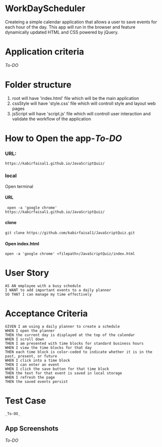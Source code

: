 # WorkDayScheduler
Createing a simple calendar application that allows a user to save events for each hour of the day. This app will run in the browser and feature dynamically updated HTML and CSS powered by jQuery.

# Application criteria
_To-DO_

# Folder structure 
1. root will have 'index.html' file which will be the main application
2. cssStyle will have 'style.css' file which will controll style and layout web pages
3. jsScript will have 'script.js' file which will controll user interaction and validate the workflow of the application

# How to Open the app-_To-DO_

 ### URL: 
 ```
https://kabirfaisal1.github.io/JavaScriptQuiz/
 ```

 ### local

 Open terminal
 #### URL
 ```
  open -a 'google chrome' https://kabirfaisal1.github.io/JavaScriptQuiz/
 
 ```
 #### clone
 ```
 git clone https://github.com/kabirfaisal1/JavaScriptQuiz.git
 ```
 #### Open index.html
 ```
 open -a 'google chrome' <filepath>/JavaScriptQuiz/index.html
 ```
# User Story

```
AS AN employee with a busy schedule
I WANT to add important events to a daily planner
SO THAT I can manage my time effectively
```

# Acceptance Criteria
```
GIVEN I am using a daily planner to create a schedule
WHEN I open the planner
THEN the current day is displayed at the top of the calendar
WHEN I scroll down
THEN I am presented with time blocks for standard business hours
WHEN I view the time blocks for that day
THEN each time block is color-coded to indicate whether it is in the past, present, or future
WHEN I click into a time block
THEN I can enter an event
WHEN I click the save button for that time block
THEN the text for that event is saved in local storage
WHEN I refresh the page
THEN the saved events persist
```

# Test Case
```
_To-DO_
```

## App Screenshots

_To-DO_

